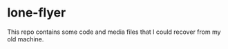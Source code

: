 # lone-flyer
This repo contains some code and media files that I could recover from my old machine.
